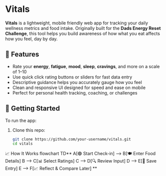 # Vitals

**Vitals** is a lightweight, mobile friendly web app for tracking your daily wellness metrics and food intake. 
Originally built for the **Dads Energy Reset Challenge**, this tool helps you build awareness of how what you eat affects how you feel, day by day.

## 🌟 Features

- Rate your **energy**, **fatigue**, **mood**, **sleep**, **cravings**, and more on a scale of 1–10
- Use quick click rating buttons or sliders for fast data entry
- Descriptive guidance helps you accurately gauge how you feel
- Clean and responsive UI designed for speed and ease on mobile
- Perfect for personal health tracking, coaching, or challenges

## 🚀 Getting Started

To run the app:

1. Clone this repo:
   ```bash
   git clone https://github.com/your-username/vitals.git
   cd vitals

📈 How It Works
flowchart TD**
  A[🟢 Start Check-in] --> B[🍽️ Enter Food Details]
  B --> C[📊 Select Ratings]
  C --> D[🔍 Review Input]
  D --> E[💾 Save Entry]
  E --> F[📈 Reflect & Compare Later]
**
